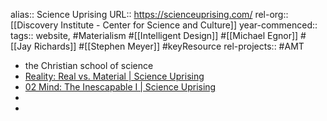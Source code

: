 alias:: Science Uprising
URL:: https://scienceuprising.com/
rel-org:: [[Discovery Institute - Center for Science and Culture]]
year-commenced::
tags:: website, #Materialism #[[Intelligent Design]] #[[Michael Egnor]] #[[Jay Richards]] #[[Stephen Meyer]] #keyResource
rel-projects:: #AMT



- the Christian school of science
- [Reality: Real vs. Material | Science Uprising](https://scienceuprising.com/reality/)
- [02 Mind: The Inescapable I | Science Uprising](https://scienceuprising.com/mind/)
-
-
